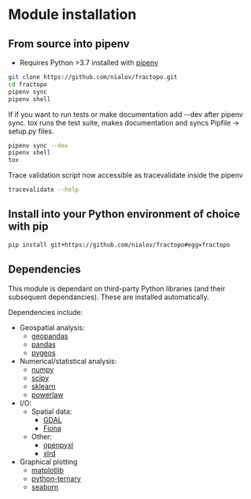 # Module installation

## From source into pipenv

* Requires Python >3.7 installed with
  [pipenv](https://pipenv.pypa.io/en/latest/)

~~~bash
git clone https://github.com/nialov/fractopo.git
cd fractopo
pipenv sync
pipenv shell
~~~

If if you want to run tests or make documentation add --dev after pipenv
sync. tox runs the test suite, makes documentation and syncs Pipfile
-> setup.py files.

~~~bash
pipenv sync --dev
pipenv shell
tox
~~~

Trace validation script now accessible as tracevalidate inside the pipenv

~~~bash
tracevalidate --help
~~~

## Install into your Python environment of choice with pip

~~~bash
pip install git+https://github.com/nialov/fractopo#egg=fractopo
~~~

## Dependencies

This module is dependant on third-party Python libraries (and their subsequent
dependancies). These are installed automatically.

Dependencies include:

* Geospatial analysis:
  * [geopandas](https://geopandas.org/)
  * [pandas](https://pandas.pydata.org/docs/)
  * [pygeos](https://pygeos.readthedocs.io/en/latest/)
* Numerical/statistical analysis:
  * [numpy](https://numpy.org/)
  * [scipy](https://www.scipy.org/)
  * [sklearn](https://scikit-learn.org/stable/index.html)
  * [powerlaw](https://github.com/jeffalstott/powerlaw)
* I/O:
  * Spatial data:
    * [GDAL](https://gdal.org/)
    * [Fiona](https://fiona.readthedocs.io/en/latest/)
  * Other:
    * [openpyxl](https://openpyxl.readthedocs.io/en/stable/)
    * [xlrd](https://xlrd.readthedocs.io/en/latest/)
* Graphical plotting
  * [matplotlib](https://matplotlib.org/)
  * [python-ternary](https://github.com/marcharper/Python-ternary)
  * [seaborn](https://seaborn.pydata.org/)
